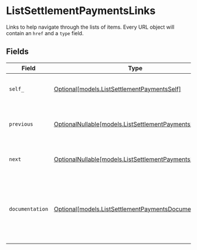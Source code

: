 # ListSettlementPaymentsLinks

Links to help navigate through the lists of items. Every URL object will contain an `href` and a `type` field.


## Fields

| Field                                                                                                    | Type                                                                                                     | Required                                                                                                 | Description                                                                                              |
| -------------------------------------------------------------------------------------------------------- | -------------------------------------------------------------------------------------------------------- | -------------------------------------------------------------------------------------------------------- | -------------------------------------------------------------------------------------------------------- |
| `self_`                                                                                                  | [Optional[models.ListSettlementPaymentsSelf]](../models/listsettlementpaymentsself.md)                   | :heavy_minus_sign:                                                                                       | The URL to the current set of items.                                                                     |
| `previous`                                                                                               | [OptionalNullable[models.ListSettlementPaymentsPrevious]](../models/listsettlementpaymentsprevious.md)   | :heavy_minus_sign:                                                                                       | The previous set of items, if available.                                                                 |
| `next`                                                                                                   | [OptionalNullable[models.ListSettlementPaymentsNext]](../models/listsettlementpaymentsnext.md)           | :heavy_minus_sign:                                                                                       | The next set of items, if available.                                                                     |
| `documentation`                                                                                          | [Optional[models.ListSettlementPaymentsDocumentation]](../models/listsettlementpaymentsdocumentation.md) | :heavy_minus_sign:                                                                                       | In v2 endpoints, URLs are commonly represented as objects with an `href` and `type` field.               |
